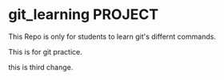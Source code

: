 # git_learning PROJECT

This Repo is only for students to learn git's differnt commands.

This is for git practice.


this is third change.
